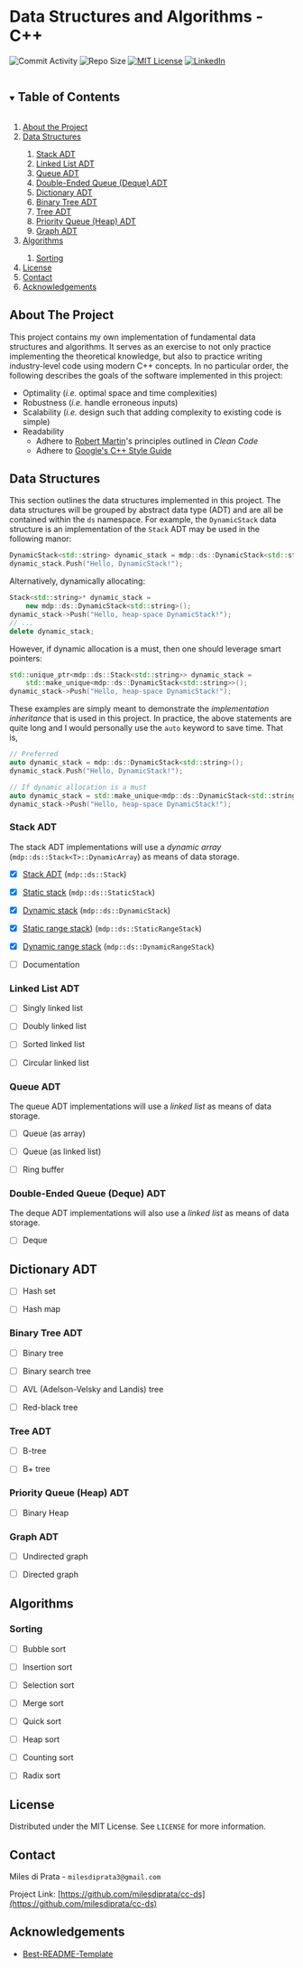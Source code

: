 # Data Structures and Algorithms - C++

![Commit Activity][commit-activity-shield]
![Repo Size][repo-size-shield]
[![MIT License][license-shield]][license-url]
[![LinkedIn][linkedin-shield]][linkedin-url]



<details open="open">
  <summary><h2 style="display: inline-block">Table of Contents</h2></summary>
  <ol>
    <li><a href="#about-the-project">About the Project</a></li>
    <li><a href="#data-structures">Data Structures</a></li>
    <ol>
      <li><a href="#stack-adt">Stack ADT</a></li>
      <li><a href="#linked-list-adt">Linked List ADT</a></li>
      <li><a href="#queue-adt">Queue ADT</a></li>
      <li><a href="#double-ended-queue-deque-adt">Double-Ended Queue (Deque) ADT</a></li>
      <li><a href="#dictionary-adt">Dictionary ADT</a></li>
      <li><a href="#binary-tree-adt">Binary Tree ADT</a></li>
      <li><a href="#tree-adt">Tree ADT</a></li>
      <li><a href="#priority-queue-heap-adt">Priority Queue (Heap) ADT</a></li>
      <li><a href="#graph-adt">Graph ADT</a></li>
    </ol>
    <li><a href="#algorithms">Algorithms</a></li>
    <ol>
      <li><a href="#sorting">Sorting</a></li>
    </ol>
    <li><a href="#license">License</a></li>
    <li><a href="#contact">Contact</a></li>
    <li><a href="#acknowledgements">Acknowledgements</a></li>
  </ol>
</details>



## About The Project

This project contains my own implementation of fundamental data structures and
algorithms. It serves as an exercise to not only practice implementing the
theoretical knowledge, but also to practice writing industry-level code using 
modern C++ concepts. In no particular order, the following describes the goals
of the software  implemented in this project:
* Optimality (*i.e.* optimal space and time complexities) 
* Robustness (*i.e.* handle erroneous inputs)
* Scalability (*i.e.* design such that adding complexity to existing code is
               simple)
* Readability
  * Adhere to [Robert Martin](https://en.wikipedia.org/wiki/Robert_C._Martin)'s
    principles outlined in *Clean Code*
  * Adhere to [Google's C++ Style Guide](https://google.github.io/styleguide/cppguide.html)



## Data Structures

This section outlines the data structures implemented in this project. The data
structures will be grouped by abstract data type (ADT) and are all be contained
within the `ds` namespace. For example, the `DynamicStack` data structure is an
implementation of the `Stack` ADT may be used in the following manor:

```cpp
DynamicStack<std::string> dynamic_stack = mdp::ds::DynamicStack<std::string>();
dynamic_stack.Push("Hello, DynamicStack!");
```

Alternatively, dynamically allocating:

```cpp
Stack<std::string>* dynamic_stack =
    new mdp::ds::DynamicStack<std::string>();
dynamic_stack->Push("Hello, heap-space DynamicStack!");
// ...
delete dynamic_stack;
```

However, if dynamic allocation is a must, then one should leverage smart
pointers:

```cpp
std::unique_ptr<mdp::ds::Stack<std::string>> dynamic_stack =
    std::make_unique<mdp::ds::DynamicStack<std::string>>();
dynamic_stack->Push("Hello, heap-space DynamicStack!");
```

These examples are simply meant to demonstrate the *implementation inheritance*
that is used in this project. In practice, the above statements are quite long
and I would personally use the `auto` keyword to save time. That is,

```cpp
// Preferred
auto dynamic_stack = mdp::ds::DynamicStack<std::string>();
dynamic_stack.Push("Hello, DynamicStack!");

// If dynamic allocation is a must
auto dynamic_stack = std::make_unique<mdp::ds::DynamicStack<std::string>>();
dynamic_stack->Push("Hello, heap-space DynamicStack!");
```


### Stack ADT

The stack ADT implementations will use a *dynamic array*
(`mdp::ds::Stack<T>::DynamicArray`) as means of data
storage.

- [x] [Stack ADT](https://github.com/milesdiprata/cc-ds/blob/main/src/milesdiprata/datastructure/stack/stack.h) (`mdp::ds::Stack`)
- [x] [Static stack](https://github.com/milesdiprata/cc-ds/blob/main/src/milesdiprata/datastructure/stack/static_stack.h) (`mdp::ds::StaticStack`)
- [x] [Dynamic stack](https://github.com/milesdiprata/cc-ds/blob/main/src/milesdiprata/datastructure/stack/dynamic_stack.h) (`mdp::ds::DynamicStack`)
- [x] [Static range stack](https://github.com/milesdiprata/cc-ds/blob/main/src/milesdiprata/datastructure/stack/static_range_stack.h)) (`mdp::ds::StaticRangeStack`)
- [x] [Dynamic range stack](https://github.com/milesdiprata/cc-ds/blob/main/src/milesdiprata/datastructure/stack/dynamic_range_stack.h) (`mdp::ds::DynamicRangeStack`)
- [ ] Documentation


### Linked List ADT

- [ ] Singly linked list
- [ ] Doubly linked list
- [ ] Sorted linked list
- [ ] Circular linked list


### Queue ADT

The queue ADT implementations will use a *linked list* as means of data
storage.
- [ ] Queue (as array)
- [ ] Queue (as linked list)
- [ ] Ring buffer



### Double-Ended Queue (Deque) ADT

The deque ADT implementations will also use a *linked list* as means of data
storage.
- [ ] Deque


## Dictionary ADT

- [ ] Hash set
- [ ] Hash map


### Binary Tree ADT

- [ ] Binary tree
- [ ] Binary search tree
- [ ] AVL (Adelson-Velsky and Landis) tree
- [ ] Red-black tree


### Tree ADT

- [ ] B-tree
- [ ] B+ tree


### Priority Queue (Heap) ADT

- [ ] Binary Heap


### Graph ADT

- [ ] Undirected graph
- [ ] Directed graph



## Algorithms


### Sorting
- [ ] Bubble sort
- [ ] Insertion sort
- [ ] Selection sort
- [ ] Merge sort
- [ ] Quick sort
- [ ] Heap sort
- [ ] Counting sort
- [ ] Radix sort


## License

Distributed under the MIT License. See `LICENSE` for more information.



## Contact

Miles di Prata - `milesdiprata3@gmail.com`

Project Link: [https://github.com/milesdiprata/cc-ds](https://github.com/milesdiprata/cc-ds)



## Acknowledgements

* [Best-README-Template](https://github.com/othneildrew/Best-README-Template)



[commit-activity-shield]: https://img.shields.io/github/commit-activity/m/milesdiprata/cc-ds?style=for-the-badge
[repo-size-shield]: https://img.shields.io/github/languages/code-size/milesdiprata/cc-ds?style=for-the-badge
[license-shield]: https://img.shields.io/github/license/milesdiprata/cc-ds.svg?style=for-the-badge
[license-url]: https://github.com/milesdiprata/cc-ds/blob/main/LICENSE
[linkedin-shield]: https://img.shields.io/badge/-LinkedIn-black.svg?style=for-the-badge&logo=linkedin&colorB=555
[linkedin-url]: https://www.linkedin.com/in/miles-di-prata-9aa746147/
